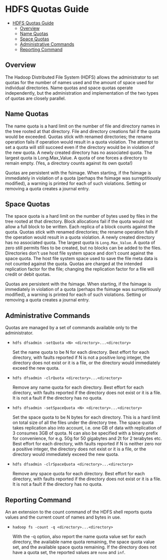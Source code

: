 <!---
  Licensed under the Apache License, Version 2.0 (the "License");
  you may not use this file except in compliance with the License.
  You may obtain a copy of the License at

   http://www.apache.org/licenses/LICENSE-2.0

  Unless required by applicable law or agreed to in writing, software
  distributed under the License is distributed on an "AS IS" BASIS,
  WITHOUT WARRANTIES OR CONDITIONS OF ANY KIND, either express or implied.
  See the License for the specific language governing permissions and
  limitations under the License. See accompanying LICENSE file.
-->

HDFS Quotas Guide
=================

* [HDFS Quotas Guide](#HDFS_Quotas_Guide)
    * [Overview](#Overview)
    * [Name Quotas](#Name_Quotas)
    * [Space Quotas](#Space_Quotas)
    * [Administrative Commands](#Administrative_Commands)
    * [Reporting Command](#Reporting_Command)

Overview
--------

The Hadoop Distributed File System (HDFS) allows the administrator to set quotas for the number of names used and the amount of space used for individual directories. Name quotas and space quotas operate independently, but the administration and implementation of the two types of quotas are closely parallel.

Name Quotas
-----------

The name quota is a hard limit on the number of file and directory names in the tree rooted at that directory. File and directory creations fail if the quota would be exceeded. Quotas stick with renamed directories; the rename operation fails if operation would result in a quota violation. The attempt to set a quota will still succeed even if the directory would be in violation of the new quota. A newly created directory has no associated quota. The largest quota is Long.Max\_Value. A quota of one forces a directory to remain empty. (Yes, a directory counts against its own quota!)

Quotas are persistent with the fsimage. When starting, if the fsimage is immediately in violation of a quota (perhaps the fsimage was surreptitiously modified), a warning is printed for each of such violations. Setting or removing a quota creates a journal entry.

Space Quotas
------------

The space quota is a hard limit on the number of bytes used by files in the tree rooted at that directory. Block allocations fail if the quota would not allow a full block to be written. Each replica of a block counts against the quota. Quotas stick with renamed directories; the rename operation fails if the operation would result in a quota violation. A newly created directory has no associated quota. The largest quota is `Long.Max_Value`. A quota of zero still permits files to be created, but no blocks can be added to the files. Directories don't use host file system space and don't count against the space quota. The host file system space used to save the file meta data is not counted against the quota. Quotas are charged at the intended replication factor for the file; changing the replication factor for a file will credit or debit quotas.

Quotas are persistent with the fsimage. When starting, if the fsimage is immediately in violation of a quota (perhaps the fsimage was surreptitiously modified), a warning is printed for each of such violations. Setting or removing a quota creates a journal entry.

Administrative Commands
-----------------------

Quotas are managed by a set of commands available only to the administrator.

*   `hdfs dfsadmin -setQuota <N> <directory>...<directory>`

    Set the name quota to be N for each directory. Best effort for each
    directory, with faults reported if N is not a positive long
    integer, the directory does not exist or it is a file, or the
    directory would immediately exceed the new quota.

*   `hdfs dfsadmin -clrQuota <directory>...<directory>`

    Remove any name quota for each directory. Best effort for each
    directory, with faults reported if the directory does not exist or
    it is a file. It is not a fault if the directory has no quota.

*   `hdfs dfsadmin -setSpaceQuota <N> <directory>...<directory>`

    Set the space quota to be N bytes for each directory. This is a
    hard limit on total size of all the files under the directory tree.
    The space quota takes replication also into account, i.e. one GB of
    data with replication of 3 consumes 3GB of quota. N can also be
    specified with a binary prefix for convenience, for e.g. 50g for 50
    gigabytes and 2t for 2 terabytes etc. Best effort for each
    directory, with faults reported if N is neither zero nor a positive
    integer, the directory does not exist or it is a file, or the
    directory would immediately exceed the new quota.

*   `hdfs dfsadmin -clrSpaceQuota <directory>...<directory>`

    Remove any space quota for each directory. Best effort for each
    directory, with faults reported if the directory does not exist or
    it is a file. It is not a fault if the directory has no quota.

Reporting Command
-----------------

An an extension to the count command of the HDFS shell reports quota values and the current count of names and bytes in use.

*   `hadoop fs -count -q <directory>...<directory>`

    With the -q option, also report the name quota value set for each
    directory, the available name quota remaining, the space quota
    value set, and the available space quota remaining. If the
    directory does not have a quota set, the reported values are `none`
    and `inf`.

